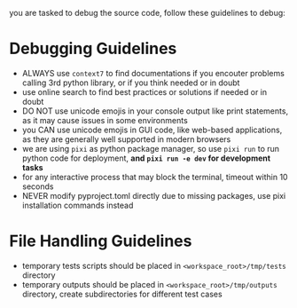 you are tasked to debug the source code, follow these guidelines to debug:

# Debugging Guidelines
- ALWAYS use `context7` to find documentations if you encouter problems calling 3rd python library, or if you think needed or in doubt
- use online search to find best practices or solutions if needed or in doubt
- DO NOT use unicode emojis in your console output like print statements, as it may cause issues in some environments
- you CAN use unicode emojis in GUI code, like web-based applications, as they are generally well supported in modern browsers
- we are using `pixi` as python package manager, so use `pixi run` to run python code for deployment, **and `pixi run -e dev` for development tasks**
- for any interactive process that may block the terminal, timeout within 10 seconds
- NEVER modify pyproject.toml directly due to missing packages, use pixi installation commands instead

# File Handling Guidelines
- temporary tests scripts should be placed in `<workspace_root>/tmp/tests` directory
- temporary outputs should be placed in `<workspace_root>/tmp/outputs` directory, create subdirectories for different test cases